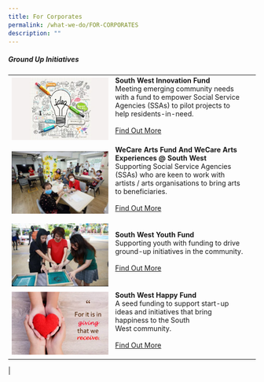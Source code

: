 ```yaml
---
title: For Corporates
permalink: /what-we-do/FOR-CORPORATES
description: ""
---
```

##### Ground Up Initiatives



| ||  |
| -------- | -------- | -------- |
| ![](/images/SWIFT.png)    |   **South West Innovation Fund**<br> Meeting emerging community needs with a fund to empower Social Service Agencies (SSAs) to pilot projects to help residents-in-need. <br><br> [Find Out More](/what-we-do/FOR-GROUND-UP-INITIATIVES/South-West-Happy-Fund)<br><br>|      |
| ![](/images/What%20We%20Do/For%20Ground%20Up%20initatives/WeCare%20Arts%20Fund%20@%20SW/WeCare-P4.jpg)    |   **WeCare Arts Fund And WeCare Arts Experiences @ South West**<br> Supporting Social Service Agencies (SSAs) who are keen to work with artists / arts organisations to bring arts to beneficiaries. <br><br> [Find Out More](/what-we-do/FOR-GROUND-UP-INITIATIVES/South-West-Innovation-Fund)<br><br>|
|![](/images/What%20We%20Do/For%20Ground%20Up%20initatives/SW%20Youth%20Fund/SW%20Youth%20Fund-P1.jpg)|  **South West Youth Fund**<br>Supporting youth with funding to drive ground-up initiatives in the community.<br><br> [Find Out More](/what-we-do/For-Ground-Up-Initiatives/swyouthfund)<br><br>|
|![](/images/SWHappyFund.png)| **South West Happy Fund**<br>A seed funding to support start-up ideas and initiatives that bring happiness to the South West community.<br><br> [Find Out More](/what-we-do/For-Ground-Up-Initiatives/south-west-happy-fund)<br><br>|   
|
